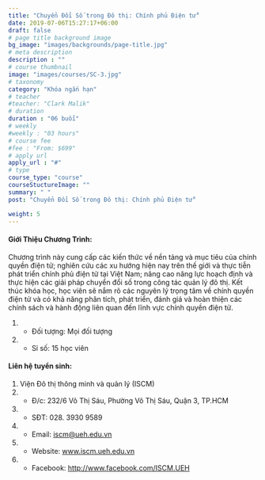 ```yaml
---
title: "Chuyển Đổi Số trong Đô thị: Chính phủ Điện tử"
date: 2019-07-06T15:27:17+06:00
draft: false
# page title background image
bg_image: "images/backgrounds/page-title.jpg"
# meta description
description : ""
# course thumbnail
image: "images/courses/SC-3.jpg"
# taxonomy
category: "Khóa ngắn hạn"
# teacher
#teacher: "Clark Malik"
# duration
duration : "06 buổi"
# weekly
#weekly : "03 hours"
# course fee
#fee : "From: $699"
# apply url
apply_url : "#"
# type
course_type: "course"
courseStuctureImage: ""
summary: " "
post: "Chuyển Đổi Số trong Đô thị: Chính phủ Điện tử"

weight: 5
---
```


#### Giới Thiệu Chương Trình:

Chương trình này cung cấp các kiến thức về nền tảng và mục tiêu của chính quyền điện tử; nghiên cứu các xu hướng hiện nay trên thế giới và thực tiễn phát triển chính phủ điện tử tại Việt Nam; nâng cao năng lực hoạch định và thực hiện các giải pháp chuyển đổi số trong công tác quản lý đô thị.
Kết thúc khóa học, học viên sẽ nắm rõ các nguyên lý trọng tâm về chính quyền điện tử và có khả năng phân tích, phát triển, đánh giá và hoàn thiện các chính sách và hành động liên quan đến lĩnh vực chính quyền điện tử.

  
1. * Đối tượng: Mọi đối tượng
2. * Sỉ số: 15 học viên

#### Liên hệ tuyển sinh: 
1. Viện Đô thị thông minh và quản lý (ISCM)
2. * Đ/c: 232/6 Võ Thị Sáu, Phường Võ Thị Sáu, Quận 3, TP.HCM
3. * SĐT: 028. 3930 9589
4. * Email: iscm@ueh.edu.vn
4. * Website: www.iscm.ueh.edu.vn
5. * Facebook: http://www.facebook.com/ISCM.UEH
